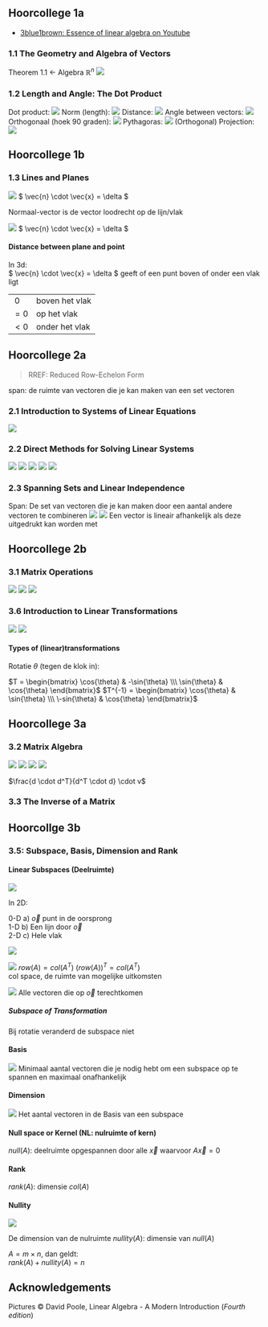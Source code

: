 ## Hoorcollege 1a

- [3blue1brown: Essence of linear algebra on Youtube](https://www.youtube.com/playlist?list=PLZHQObOWTQDPD3MizzM2xVFitgF8hE_ab)

### 1.1 The Geometry and Algebra of Vectors

Theorem 1.1 <- Algebra $\mathbb{R}^n$
![](1.1/rules.png)

### 1.2 Length and Angle: The Dot Product

Dot product:
![](1.2/dot.png)
Norm (length):
![](1.2/norm.png)
Distance:
![](1.2/distance.png)
Angle between vectors:
![](1.2/angle.png)
Orthogonaal (hoek 90 graden):
![](1.2/orthogonal.png)
Pythagoras:
![](1.2/pythagoras.png)
(Orthogonal) Projection:
![](1.2/projectie.png)

## Hoorcollege 1b

### 1.3 Lines and Planes

![](1.3/table12.png)
$ \vec{n} \cdot \vec{x} = \delta $

Normaal-vector is de vector loodrecht op de lijn/vlak

![](1.3/table13.png)
$ \vec{n} \cdot \vec{x} = \delta $

#### Distance between plane and point



In 3d:<br>
$ \vec{n} \cdot \vec{x} = \delta $ geeft of een punt boven of onder een vlak ligt

|||
|---|---|
|$\> 0$ | boven het vlak|
|$= 0$ | op het vlak|
|$< 0$ | onder het vlak|

## Hoorcollege 2a

> RREF: Reduced Row-Echelon Form

span: de ruimte van vectoren die je kan maken van een set vectoren

### 2.1 Introduction to Systems of Linear Equations

![](2.1/lin_eq.png)

### 2.2 Direct Methods for Solving Linear Systems

![](2.2/REF.png)
![](2.2/ref_operation.png)
![](2.2/rref.png)
![](2.2/rank.png)
![](2.2/free_vars.png)

### 2.3 Spanning Sets and Linear Independence

Span:
De set van vectoren die je kan maken door een aantal andere vectoren te combineren
![](2.3/span.png)
![](2.3/lin_in_dependent.png)
Een vector is lineair afhankelijk als deze uitgedrukt kan worden met 

## Hoorcollege 2b

### 3.1 Matrix Operations

![](3.1/matrix_product.png)
![](3.1/matrix_transpose.png)
![](3.1/matrix_symmetric.png)

### 3.6 Introduction to Linear Transformations

![](3.6/linear_trans.png)
![](3.6/inverse_trans.png)

#### Types of (linear)transformations

Rotatie $\theta$ (tegen de klok in):

$T = \begin{bmatrix} 
\cos{\theta} & -\sin{\theta} \\\ 
\sin{\theta} & \cos{\theta} 
\end{bmatrix}$
$T^{-1} = \begin{bmatrix} 
\cos{\theta} & \sin{\theta} \\\ 
\-sin{\theta} & \cos{\theta} 
\end{bmatrix}$

## Hoorcollege 3a

### 3.2 Matrix Algebra

![](3.2/matrix_alg.png)
![](3.2/matrix_alg2.png)
![](3.2/transpose_prop.png)
![](3.2/symmetric_matrix.png)

$\frac{d \cdot d^T}{d^T \cdot d} \cdot v$


### 3.3 The Inverse of a Matrix

## Hoorcollge 3b


### 3.5: Subspace, Basis, Dimension and Rank

#### Linear Subspaces (Deelruimte)

![](3.5/subspace.png)

In 2D:

0-D a) $\vec{o}$ punt in de oorsprong <br/>
1-D b) Een lijn door $\vec{o}$ <br/>
2-D c) Hele vlak

![](3.5/subspace_def.png)

![](3.5/row_col_space.png)
$row(A) = col(A^T)$ $(row(A))^T = col(A^T)$ <br/>
col space, de ruimte van mogelijke uitkomsten

![](3.5/nullspace.png)
Alle vectoren die op $\vec{o}$ terechtkomen

##### Subspace of Transformation

Bij rotatie veranderd de subspace niet

#### Basis

![](3.5/basis.png)
Minimaal aantal vectoren die je nodig hebt om een subspace op te spannen en maximaal onafhankelijk

#### Dimension

![](3.5/dimension.png)
Het aantal vectoren in de Basis van een subspace

#### Null space or Kernel (NL: nulruimte of kern)

$null(A):$ deelruimte opgespannen door alle $\vec{x}$ waarvoor $A\vec{x}=0$

#### Rank

$rank(A):$ dimensie $col(A)$

#### Nullity
![](3.5/nullity.png)

De dimension van de nulruimte
$nullity(A):$ dimensie van $null(A)$

$A =m \times n$, dan geldt: <br>
$rank(A) + nullity(A) = n$

## Acknowledgements

Pictures © David Poole, Linear Algebra - A Modern Introduction (*Fourth edition*)

<script type="text/x-mathjax-config">
  MathJax.Hub.Config({
    extensions: ["tex2jax.js"],
    jax: ["input/TeX", "output/HTML-CSS"],
    tex2jax: {
      inlineMath: [ ['$','$'], ["\\(","\\)"] ],
      displayMath: [ ['$$','$$'], ["\\[","\\]"] ],
      processEscapes: true
    },
    "HTML-CSS": { fonts: ["TeX"] }
  });
</script>
<script async src='https://cdnjs.cloudflare.com/ajax/libs/mathjax/2.7.5/MathJax.js' type="text/javascript"></script>
